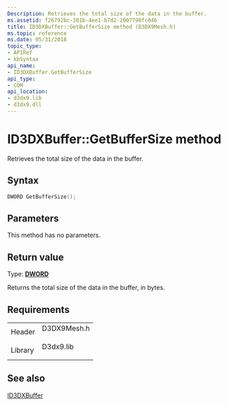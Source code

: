 ```yaml
---
Description: Retrieves the total size of the data in the buffer.
ms.assetid: f26792bc-381b-4ee1-b7d2-2007790fc046
title: ID3DXBuffer::GetBufferSize method (D3DX9Mesh.h)
ms.topic: reference
ms.date: 05/31/2018
topic_type: 
- APIRef
- kbSyntax
api_name: 
- ID3DXBuffer.GetBufferSize
api_type: 
- COM
api_location: 
- d3dx9.lib
- d3dx9.dll
---
```


# ID3DXBuffer::GetBufferSize method

Retrieves the total size of the data in the buffer.

## Syntax


```C++
DWORD GetBufferSize();
```



## Parameters

This method has no parameters.

## Return value

Type: **[**DWORD**](https://msdn.microsoft.com/library/Aa383751(v=VS.85).aspx)**

Returns the total size of the data in the buffer, in bytes.

## Requirements



|                    |                                                                                        |
|--------------------|----------------------------------------------------------------------------------------|
| Header<br/>  | <dl> <dt>D3DX9Mesh.h</dt> </dl> |
| Library<br/> | <dl> <dt>D3dx9.lib</dt> </dl>   |



## See also

<dl> <dt>

[ID3DXBuffer](id3dxbuffer.md)
</dt> </dl>

 

 




